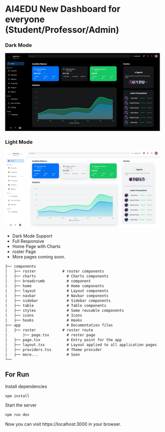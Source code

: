 # AI4EDU New Dashboard for everyone (Student/Professor/Admin)

### Dark Mode
![Dashboard Dark Mode](./public/dark.png)

### Light Mode
![Dashboard Light Mode](./public/light.png)

- Dark Mode Support
- Full Responsive
- Home Page with Charts
- roster Page
- More pages coming soon.

```
├── components
│   ├── roster            # roster components
│   ├── charts              # Charts components
│   ├── breadcrumb          # component
|   ├── home                # Home components
|   ├── layout              # Layout components
|   ├── navbar              # Navbar components
|   ├── sidebar             # Sidebar components
|   ├── table               # Table components
|   ├── styles              # Some reusable components
|   ├── icons               # Icons
|   ├── hooks               # Hooks
├── app                     # Documentation files
│   ├── roster            # roster route
|       ├── page.tsx        # roster page
│   ├── page.tsx            # Entry point for the app
│   ├── layout.tsx          # Layout applied to all application pages
│   ├── providers.tsx       # Theme provider
│   ├── more...             # Soon
└──
```

## For Run

Install dependencies


```bash
npm install
```

Start the server



```bash
npm run dev
```

Now you can visit https://localhost:3000 in your browser.
